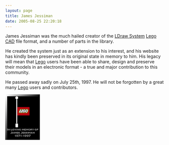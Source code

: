 ```yaml
---
layout: page
title: James Jessiman
date: 2005-08-25 22:20:18
---
```

James Jessiman was the much hailed creator of the <a class="wiki" href="/wiki/ldraw_system.html" title="The primary system for CAD representation of Lego parts">LDraw System</a> <a class="wiki" href="/wiki/lego.html" title="The best known construction toy">Lego</a> <a class="wiki" href="/wiki/cad.html" title="Computer Aided Design">CAD</a> file format, and a number of parts in the library.

He created the system just as an extension to his interest, and his website has kindly been preserved in its original state in memory to him. His legacy will mean that <a class="wiki" href="/wiki/lego.html" title="The best known construction toy">Lego</a> users have been able to share, design and preserve their models in an electronic format - a true and major contribution to this community.

He passed away sadly on July 25th, 1997. He will not be forgotten by a great many <a class="wiki" href="/wiki/lego.html" title="The best known construction toy">Lego</a> users and contributors.

 <a class="internal" href="http://www.ldraw.org/modules.php?op=modload&amp;name=News&amp;file=article&amp;sid=222" target="_blank"> <img class="img-responsive" src="/galleries/gallery-1-common-images/40-memorial4.png"/> </a>
